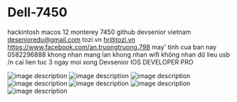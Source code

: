 # Dell-7450
hackintosh macos 12
monterey 7450 github
devsenior vietnam
desenioredu@gmail.com
tozi.vn
hr@tozi.vn
https://www.facebook.com/an.truongtruong.798 may' tinh cua ban nay
0582296888
khong nhan mang lan
khong nhan wifi
không nhan dữ lieu usb
/n
cai lien tuc 3 ngay moi xong
Devsenior IOS DEVELOPER PRO

![image description](https://github.com/sonpipi1/Hackintosh-Dell-E7450-Monterey-12/raw/main/320467198_1218366545715123_4611124690183821017_n.jpg)
![image description](https://github.com/sonpipi1/Hackintosh-Dell-E7450-Monterey-12/raw/main/320498989_499362902088314_3495228061973114564_n.jpg)
![image description](https://github.com/sonpipi1/Hackintosh-Dell-E7450-Monterey-12/raw/main/320556089_886229305747734_2191595555358563498_n.jpg)
![image description](https://github.com/sonpipi1/Hackintosh-Dell-E7450-Monterey-12/raw/main/321710360_678113383799794_8890829551361661275_n.jpg)
![image description](https://github.com/sonpipi1/Hackintosh-Dell-E7450-Monterey-12/blob/main/322371948_595312682356531_8020449062662621891_n.jpg)
![image description](https://github.com/sonpipi1/Hackintosh-Dell-E7450-Monterey-12/raw/main/323310366_1063864064790516_6651772665152853460_n.jpg)
![image description](https://github.com/sonpipi1/Hackintosh-Dell-E7450-Monterey-12/blob/main/323744349_729831188340069_5056173918831762541_n.jpg)
